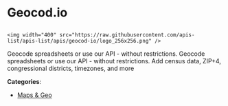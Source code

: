 # Geocod.io<p align="center">
    <img width="400" src="https://raw.githubusercontent.com/apis-list/apis-list/apis/geocod-io/logo_256x256.png" />
</p>

Geocode spreadsheets or use our API - without restrictions. Geocode spreadsheets or use our API - without restrictions.  Add census data, ZIP+4, congressional districts, timezones, and more

**Categories**:

- [Maps & Geo](https://github/apis-list/apis-list#maps-and-geo)





